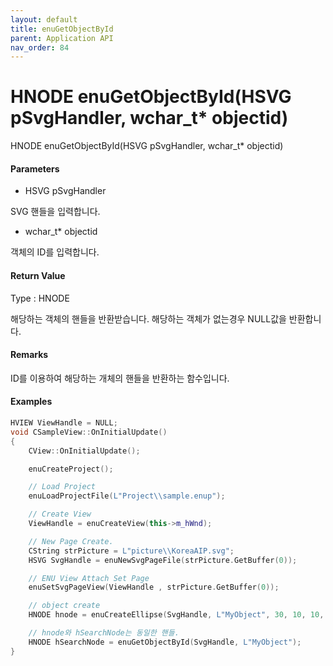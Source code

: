 ```yaml
---
layout: default
title: enuGetObjectById
parent: Application API
nav_order: 84
---
```

# HNODE enuGetObjectById\(HSVG pSvgHandler, wchar\_t\* objectid\)

HNODE enuGetObjectById\(HSVG pSvgHandler, wchar\_t\* objectid\)

#### Parameters

* HSVG pSvgHandler

SVG 핸들을 입력합니다.

* wchar\_t\* objectid

객체의 ID를 입력합니다.

#### Return Value

Type : HNODE

해당하는 객체의 핸들을 반환받습니다. 해당하는 객체가 없는경우 NULL값을 반환합니다.

#### Remarks

ID를 이용하여 해당하는 개체의 핸들을 반환하는 함수입니다.

#### Examples

```cpp
HVIEW ViewHandle = NULL; 
void CSampleView::OnInitialUpdate() 
{ 
    CView::OnInitialUpdate(); 

    enuCreateProject(); 

    // Load Project
    enuLoadProjectFile(L"Project\\sample.enup"); 

    // Create View
    ViewHandle = enuCreateView(this->m_hWnd); 

    // New Page Create. 
    CString strPicture = L"picture\\KoreaAIP.svg"; 
    HSVG SvgHandle = enuNewSvgPageFile(strPicture.GetBuffer(0)); 

    // ENU View Attach Set Page 
    enuSetSvgPageView(ViewHandle , strPicture.GetBuffer(0)); 

    // object create
    HNODE hnode = enuCreateEllipse(SvgHandle, L"MyObject", 30, 10, 10, 0, 0);

    // hnode와 hSearchNode는 동일한 핸들.
    HNODE hSearchNode = enuGetObjectById(SvgHandle, L"MyObject");
}
```



